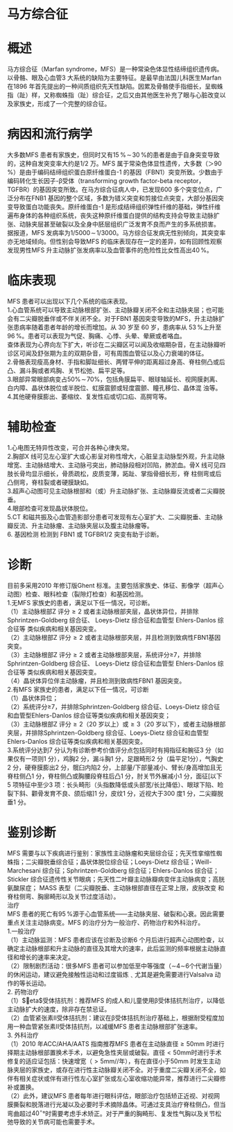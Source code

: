 # 马方综合征  
# 概述  
马方综合征（Marfan syndrome，MFS）是一种常染色体显性结缔组织遗传病。以骨骼、眼及心血管3 大系统的缺陷为主要特征。是最早由法国儿科医生Marfan在1896 年首先提出的一种间质组织先天性缺陷。因累及骨骼使手指细长，呈蜘蛛指（趾）样，又称蜘蛛指（趾）综合征，之后又由其他医生补充了眼与心脏改变以及家族史，形成了一个完整的综合征。  
# 病因和流行病学  
大多数MFS 患者有家族史，但同时又有$15\,\%\!\sim\!30\,\%$的患者是由于自身突变导致的，这种自发突变率大约是1/2 万。MFS 属于常染色体显性遗传，大多数（＞$90\,\%$）是由于编码结缔组织蛋白原纤维蛋白-1 的基因（FBN1）突变所致。少数由于编码转化生长因子-β受体（transforming growth factor-beta receptor，TGFBR）的基因突变所致。在马方综合征病人中，已发现600 多个突变位点，广泛分布在FNB1 基因的整个区域，多数为错义突变和剪接位点突变，大部分基因突变导致蛋白功能丧失。原纤维蛋白-1 是形成结缔组织弹性纤维的基础，弹性纤维遍布身体的各种组织系统，丧失这种原纤维蛋白提供的结构支持会导致主动脉扩张、动脉夹层甚至破裂以及全身中胚层组织广泛发育不良而产生的多系统损害。  
据报道，MFS 发病率为$1/5000\!\sim\!1/3000$。马方综合征发病无性别倾向，其突变率亦无地域倾向。但性别会导致MFS 的临床表现存在一定的差异，如有回顾性观察发现男性MFS 升主动脉扩张发病率以及血管事件的危险性比女性高出$40\,\%$。  
# 临床表现  
MFS 患者可以出现以下几个系统的临床表现。  
1.心血管系统可以导致主动脉根部扩张、主动脉瓣关闭不全和主动脉夹层；也可能会有二尖瓣脱垂伴或不伴关闭不全。对于FBN1 基因突变导致的MFS，升主动脉扩张患病率随着患者年龄的增长而增加。从 30  岁至 60  岁，患病率从 $53\,\%$上升至$96\,\%$。患者可以表现为气促、胸痛、心悸、头晕、晕厥或者咯血。  
查体表现为心界向左下扩大，听诊在二尖瓣区可以闻及收缩期杂音，在主动脉瓣听诊区可闻及舒张期为主的双期杂音，可有周围血管征以及心力衰竭的体征。  
2.骨骼表现瘦高身材、手指和脚趾细长、两臂平伸的距离超过身高、脊柱侧凸或后凸、漏斗胸或者鸡胸、关节松弛、扁平足等。  
3.眼部异常眼部病变占$50\%\!\sim\!70\%$，包括角膜扁平、眼球轴延长、视网膜剥离、白内障、晶状体脱位或半脱位、虹膜震颤或轻度震颤、瞳孔移位、晶体混 浊等。  
4.其他硬脊膜膨出、萎缩纹、复发性疝或切口疝、高腭穹等。  
# 辅助检查  
1.心电图无特异性改变，可合并各种心律失常。  
2.胸部X 线可见左心室扩大或心影呈对称性增大，心脏呈主动脉型外观，升主动脉增宽、主动脉结增大、主动脉弓突出，肺动脉段相对凹陷，肺淤血。骨X  线可见四肢长骨均显示细长，骨质疏松，皮质变薄，跖趾、掌指骨细长形，脊 柱侧弯或后凸侧弯，脊柱裂或者硬膜缺如。  
3.超声心动图可见主动脉根部和（或）升主动脉扩张、主动脉瓣反流或者二尖瓣脱垂。  
4.眼部检查可发现晶状体脱位。  
5.CT 和磁共振及心血管造影部分患者可发现有左心室扩大、二尖瓣脱垂、主动脉瓣反流、升主动脉瘤、主动脉夹层以及腹主动脉瘤等。  
6. 基因检测 检测到 FBN1  或 TGFBR1/2  突变有助于诊断。  
# 诊断  
目前多采用2010 年修订版Ghent 标准。主要包括家族史、体征、影像学（超声心动图）检查、眼科检查（裂隙灯检查）和基因检测。  
1.无MFS 家族史的患者，满足以下任一情况，可诊断。  
（1）主动脉根部Z 评分${\geqslant}2$ 或者主动脉根部夹层，晶状体异位，并排除Sphrintzen-Goldberg  综合征、 Loeys-Dietz  综合征和血管型 Ehlers-Danlos  综合征等 类似疾病和相关基因突变。  
（2）主动脉根部Z 评分${\geqslant}2$ 或者主动脉根部夹层，并且检测到致病性FBN1基因突变。  
（3）主动脉根部Z 评分${\geqslant}2$ 或者主动脉根部夹层，系统评分≥7，并排除Sphrintzen-Goldberg  综合征、 Loeys-Dietz  综合征和血管型 Ehlers-Danlos  综合征等 类似疾病和相关基因突变。  
（4）晶状体异位伴主动脉瘤，并且检测到致病性FBN1 基因突变。  
2.有MFS 家族史的患者，满足以下任一情况，可诊断  
（1）晶状体异位；  
（2）系统评分≥7，并排除Sphrintzen-Goldberg 综合征、Loeys-Dietz 综合征和血管型Ehlers-Danlos 综合征等类似疾病和相关基因突变；  
（3）主动脉根部Z 评分${\geqslant}2$（20 岁以上）或${\geqslant}3$（20 岁以下），或者主动脉根部夹层，并排除Sphrintzen-Goldberg 综合征、Loeys-Dietz 综合征和血管型Ehlers-Danlos 综合征等类似疾病和相关基因突变。  
3.系统评分达到7 分认为有诊断参考价值评分点包括同时有拇指征和腕征3 分（如果仅有一项则1 分），鸡胸2 分，漏斗胸1 分，足跟畸形2 分（扁平足1分），气胸史2 分，硬脊膜膨出2 分，髋臼内陷2 分，上部量/下部量减小、臂长/身高增加且无脊柱侧凸1 分，脊柱侧凸或胸腰段脊柱后凸1 分，肘关节外展减小1 分，面征[以下5 项特征中至少3 项：长头畸形（头指数降低或头部宽/长比降低）、眼球下陷、睑裂下斜、颧骨发育不良、颌后缩]1 分，皮纹1 分，近视大于300 度1 分，二尖瓣脱垂1 分。  
# 鉴别诊断  
MFS 需要与以下疾病进行鉴别：家族性主动脉瘤和夹层综合征；先天性挛缩性蜘蛛指；二尖瓣脱垂综合征；晶状体脱位综合征；Loeys-Dietz 综合征；Weill-Marchesani 综合征；Sphrintzen-Goldberg 综合征；Ehlers-Danlos 综合征；Stickler 综合征遗传性关节眼病；先天性二叶瓣主动脉瓣病变伴主动脉病变；高胱氨酸尿症； MASS  表型（二尖瓣脱垂、主动脉根部直径在正常上限，皮肤改变 和脊柱侧弯、胸廓畸形以及关节过度活动）。  
治疗  
MFS 患者的死亡有$95\,\%$源于心血管系统——主动脉夹层、破裂和心衰。因此需要重点关注主动脉病变。MFS 的治疗分为一般治疗、药物治疗和外科治疗。  
1.一般治疗  
（1）主动脉监测：MFS 患者应该在诊断及诊断6 个月后进行超声心动图检查，以确定主动脉根部和升主动脉的直径及其增大的速率，此后监测的频率根据主动脉直径和增长的速率来决定。  
（2）限制剧烈活动：很多MFS 患者可以参加低至中等强度（$\mathord{\sim}4\mathord{\sim}6$个代谢当量）的休闲运动，建议避免接触性运动和过度锻炼﹑尤其是避免需要进行Valsalva 动作的等长运动。  
2. 药物治疗  
（1）$eta$受体拮抗剂：推荐MFS 的成人和儿童使用β受体拮抗剂治疗，以降低主动脉扩大的速度，除非存在禁忌证。  
（2）血管紧张素Ⅱ受体拮抗剂：建议在β受体拮抗剂治疗基础上，根据耐受程度加用一种血管紧张素Ⅱ受体拮抗剂，以减缓MFS 患者主动脉根部扩张速率。  
3. 外科治疗  
（1）2010 年ACC/AHA/AATS 指南推荐MFS 患者在主动脉直径${\geqslant}50\mathrm{mm}$ 时进行择期主动脉根部置换术手术，以避免急性夹层或破裂。直径${<}50\mathrm{mm}$时进行手术修复的适应证包括：快速增宽（${>}5\mathrm{mm}/$/年），有在直径小于$50\mathrm{mm}$ 时发生主动脉夹层的家族史，或存在进行性主动脉瓣关闭不全。对于重度二尖瓣关闭不全，如伴有相关症状或伴有进行性左心室扩张或左心室收缩功能异常，推荐进行二尖瓣修补或置换。  
（2）此外，建议MFS 患者每年进行眼科评估，眼部治疗包括矫正近视、对视网膜撕裂和脱落进行光凝以及必要时手术摘除晶体。可通过支具治疗脊柱侧凸，但当弯曲超过$40^{\circ}$°时需要考虑手术矫正。对于严重的胸畸形、复发性气胸以及关节松弛导致的关节病可能也需要手术。  
